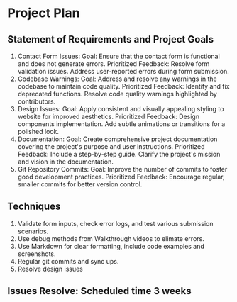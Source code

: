 # Project Plan
## Statement of Requirements and Project Goals
1. Contact Form Issues:
Goal: Ensure that the contact form is functional and does not generate errors.
Prioritized Feedback:
Resolve form validation issues.
Address user-reported errors during form submission.
2. Codebase Warnings:
Goal: Address and resolve any warnings in the codebase to maintain code quality.
Prioritized Feedback:
Identify and fix deprecated functions.
Resolve code quality warnings highlighted by contributors.
3. Design Issues:
Goal: Apply consistent and visually appealing styling to website for improved aesthetics.
Prioritized Feedback:
Design components implementation.
Add subtle animations or transitions for a polished look.
4. Documentation:
Goal: Create comprehensive project documentation covering the project's purpose and user instructions.
Prioritized Feedback:
Include a step-by-step guide.
Clarify the project's mission and vision in the documentation.
5. Git Repository Commits:
Goal: Improve the number of commits to foster good development practices.
Prioritized Feedback:
Encourage regular, smaller commits for better version control.

## Techniques
1. Validate form inputs, check error logs, and test various submission scenarios.
2. Use debug methods from Walkthrough videos to elimate errors.
3. Use Markdown for clear formatting, include code examples and screenshots.
4. Regular git commits and sync ups.
5. Resolve design issues

## Issues Resolve: Scheduled time 3 weeks